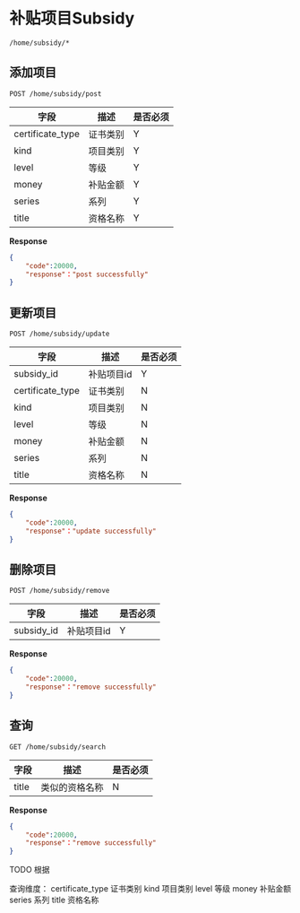补贴项目Subsidy
===
`/home/subsidy/*`

## 添加项目
`POST /home/subsidy/post` 

字段  |描述 |  是否必须 
------------ | -------------| -------------
certificate_type | 证书类别   | Y
kind | 项目类别   | Y
level | 等级   | Y
money | 补贴金额   | Y
series | 系列   | Y
title | 资格名称   | Y

**Response**  

```json
{
    "code":20000,
    "response"："post successfully"
}
```

## 更新项目
`POST /home/subsidy/update` 

字段  |描述 |  是否必须 
------------ | -------------| -------------
subsidy_id | 补贴项目id | Y
certificate_type | 证书类别   | N
kind | 项目类别   | N
level | 等级   | N
money | 补贴金额   | N
series | 系列   | N
title | 资格名称   | N

**Response**  

```json
{
    "code":20000,
    "response"："update successfully"
}
```


## 删除项目
`POST /home/subsidy/remove` 

字段  |描述 |  是否必须 
------------ | -------------| -------------
subsidy_id | 补贴项目id | Y


**Response**  

```json
{
    "code":20000,
    "response"："remove successfully"
}
```

## 查询
`GET /home/subsidy/search` 

字段  |描述 |  是否必须 
------------ | -------------| -------------
title  | 类似的资格名称 | N


**Response**  

```json
{
    "code":20000,
    "response"："remove successfully"
}
```

TODO 根据

查询维度：
certificate_type 证书类别
kind 项目类别
level  等级
money  补贴金额
series 系列
title 资格名称
